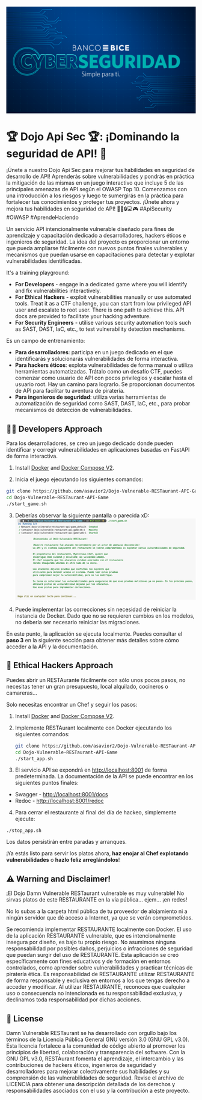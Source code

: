 
![Damn Vulnerable RESTaurant Logo](app/static/img/Ciber.png)

# 🏆 Dojo Api Sec 🏆: ¡Dominando la seguridad de API! 🚀

¡Únete a nuestro Dojo Api Sec para mejorar tus habilidades en seguridad de desarrollo de API! Aprenderás sobre vulnerabilidades y pondrás en práctica la mitigación de las mismas en un juego interactivo que incluye 5 de las principales amenazas de API según el OWASP Top 10. Comenzamos con una introducción a los riesgos y luego te sumergirás en la práctica para fortalecer tus conocimientos y proteger tus proyectos. ¡Únete ahora y mejora tus habilidades en seguridad de API! 👨‍💻🔒💻🎮 #ApiSecurity #OWASP #AprendeHaciendo

Un servicio API intencionalmente vulnerable diseñado para fines de aprendizaje y capacitación dedicado a desarrolladores, hackers éticos e ingenieros de seguridad. La idea del proyecto es proporcionar un entorno que pueda ampliarse fácilmente con nuevos puntos finales vulnerables y mecanismos que puedan usarse en capacitaciones para detectar y explotar vulnerabilidades identificadas.

It's a training playground: 

* **For Developers** - engage in a dedicated game where you will identify and fix vulnerabilities interactively. 
* **For Ethical Hackers** - exploit vulnerabilities manually or use automated tools. Treat it as a CTF challenge, you can start from low privileged API user and escalate to root user. There is one path to achieve this. API docs are provided to facilitate your hacking adventure.
* **For Security Engineers** - utilise various security automation tools such as SAST, DAST, IaC, etc., to test vulnerability detection mechanisms.

Es un campo de entrenamiento: 

* **Para desarrolladores**: participa en un juego dedicado en el que identificarás y solucionarás vulnerabilidades de forma interactiva. 
* **Para hackers éticos**: explota vulnerabilidades de forma manual o utiliza herramientas automatizadas. Trátalo como un desafío CTF, puedes comenzar como usuario de API con pocos privilegios y escalar hasta el usuario root. Hay un camino para lograrlo. Se proporcionan documentos de API para facilitar tu aventura de piratería. 
* **Para ingenieros de seguridad**: utiliza varias herramientas de automatización de seguridad como SAST, DAST, IaC, etc., para probar mecanismos de detección de vulnerabilidades.

## 👨‍💻 Developers Approach

Para los desarrolladores, se creo un juego dedicado donde pueden identificar y corregir vulnerabilidades en aplicaciones basadas en FastAPI de forma interactiva.

1. Install [Docker](https://www.docker.com/get-started/) and [Docker Compose V2](https://docs.docker.com/compose/install/).

2. Inicia el juego ejecutando los siguientes comandos:
```sh
git clone https://github.com/asavior2/Dojo-Vulnerable-RESTaurant-API-Game.git
cd Dojo-Vulnerable-RESTaurant-API-Game
./start_game.sh
```
3. Deberías observar la siguiente pantalla o parecida xD:
![The Game Entry Screen](app/static/img/game-screenshot.png)

4. Puede implementar las correcciones sin necesidad de reiniciar la instancia de Docker. Dado que no se requieren cambios en los modelos, no debería ser necesario reiniciar las migraciones.

En este punto, la aplicación se ejecuta localmente. Puedes consultar el **paso 3** en la siguiente sección para obtener más detalles sobre cómo acceder a la API y la documentación.

## 👾 Ethical Hackers Approach

Puedes abrir un RESTAurante fácilmente con sólo unos pocos pasos, no necesitas tener un gran presupuesto, local alquilado, cocineros o camareras...

Solo necesitas encontrar un Chef y seguir los pasos:

1. Install [Docker](https://www.docker.com/get-started/) and [Docker Compose V2](https://docs.docker.com/compose/install/).

2. Implemente RESTAurant localmente con Docker ejecutando los siguientes comandos:

    ```sh
    git clone https://github.com/asavior2/Dojo-Vulnerable-RESTaurant-API-Game.git
    cd Dojo-Vulnerable-RESTaurant-API-Game
    ./start_app.sh
    ```

3. El servicio API se expondrá en [http://localhost:8001](http://localhost:8001) de forma predeterminada. La documentación de la API se puede encontrar en los siguientes puntos finales:
 * Swagger - [http://localhost:8001/docs](http://localhost:8001/docs)
 * Redoc - [http://localhost:8001/redoc](http://localhost:8001/redoc)

4. Para cerrar el restaurante al final del día de hackeo, simplemente ejecute:
```
./stop_app.sh
```
Los datos persistirán entre paradas y arranques.

¡Ya estás listo para servir los platos ahora, **haz enojar al Chef explotando vulnerabilidades** o **hazlo feliz arreglándolos**!


## ⚠️ Warning and Disclaimer!

¡El Dojo Damn Vulnerable RESTaurant vulnerable es muy vulnerable! No sirvas platos de este RESTAURANTE en la vía pública... ejem... ¡en redes! 

No lo subas a la carpeta html pública de tu proveedor de alojamiento ni a ningún servidor que dé acceso a Internet, ya que se verán comprometidos.

Se recomienda implementar RESTAURANTE localmente con Docker. El uso de la aplicación RESTAURANTE vulnerable, que es intencionalmente insegura por diseño, es bajo tu propio riesgo. No asumimos ninguna responsabilidad por posibles daños, perjuicios o infracciones de seguridad que puedan surgir del uso de RESTAURANTE. Esta aplicación se creó específicamente con fines educativos y de formación en entornos controlados, como aprender sobre vulnerabilidades y practicar técnicas de piratería ética. Es responsabilidad de RESTAURANTE utilizar RESTAURANTE de forma responsable y exclusiva en entornos a los que tengas derecho a acceder y modificar. Al utilizar RESTAURANTE, reconoces que cualquier uso o consecuencia no intencionada es tu responsabilidad exclusiva, y declinamos toda responsabilidad por dichas acciones.

## 🧾 License

Damn Vulnerable RESTaurant se ha desarrollado con orgullo bajo los términos de la Licencia Pública General GNU versión 3.0 (GNU GPL v3.0). Esta licencia fortalece a la comunidad de código abierto al promover los principios de libertad, colaboración y transparencia del software. Con la GNU GPL v3.0, RESTAurant fomenta el aprendizaje, el intercambio y las contribuciones de hackers éticos, ingenieros de seguridad y desarrolladores para mejorar colectivamente sus habilidades y su comprensión de las vulnerabilidades de seguridad. Revise el archivo de LICENCIA para obtener una descripción detallada de los derechos y responsabilidades asociados con el uso y la contribución a este proyecto.
